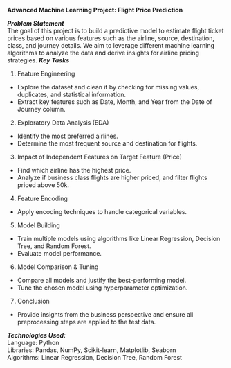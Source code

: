 **Advanced Machine Learning Project: Flight Price Prediction**

***Problem Statement***  
The goal of this project is to build a predictive model to estimate flight ticket prices based on various features such as the airline, source, destination, class, and journey details. We aim to leverage different machine learning algorithms to analyze the data and derive insights for airline pricing strategies.
***Key Tasks***
1.	Feature Engineering
-	Explore the dataset and clean it by checking for missing values, duplicates, and statistical information.
-	Extract key features such as Date, Month, and Year from the Date of Journey column.
2.	Exploratory Data Analysis (EDA)
-	Identify the most preferred airlines.
-	Determine the most frequent source and destination for flights.
3.	Impact of Independent Features on Target Feature (Price)
-	Find which airline has the highest price.
-	Analyze if business class flights are higher priced, and filter flights priced above 50k.
4.	Feature Encoding
-	Apply encoding techniques to handle categorical variables.
5.	Model Building
-	Train multiple models using algorithms like Linear Regression, Decision Tree, and Random Forest.
-	Evaluate model performance.
6.	Model Comparison & Tuning
-	Compare all models and justify the best-performing model.
-	Tune the chosen model using hyperparameter optimization.
7.	Conclusion
-	Provide insights from the business perspective and ensure all preprocessing steps are applied to the test data.

***Technologies Used:***  
Language: Python  
Libraries: Pandas, NumPy, Scikit-learn, Matplotlib, Seaborn  
Algorithms: Linear Regression, Decision Tree, Random Forest

